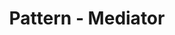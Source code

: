 ---
title:  "Pattern - Mediator"
excerpt: "Gof Design Pattern"

categories:
  - Pattern
tags:
  - Pattern 
classes: wide
last_modified_at: 2019-04-13T08:06:00-05:00
---